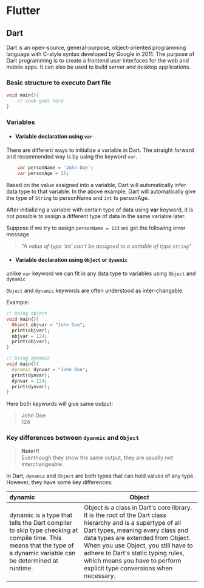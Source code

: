 # Flutter

## Dart

Dart is an open-source, general-purpose, object-oriented programming language with C-style syntax developed by Google in 2011. The purpose of Dart programming is to create a frontend user interfaces for the web and mobile apps. It can also be used to build server and desktop applications.

### Basic structure to execute Dart file

```dart
void main(){
    // code goes here
}
```

### Variables

- #### **Variable declaration using `var`**

There are different ways to initialize a variable in Dart. The straight forward and recommended way is by using the keyword `var`.

```dart
    var personName = 'John Doe';
    var personAge = 25;
```

Based on the value assigned into a variable, Dart will automatically infer data type to that variable. In the above example, Dart will automatically give the type of `String` to personName and `int` to personAge.

After initializing a variable with certain type of data using **var** keyword, it is not possible to assign a different type of data in the same variable later.

Suppose if we try to assign `personName = 123`  we get the following error message

>*“A value of type ‘int’ can’t be assigned to a variable of type `String`"*

- #### **Variable declaration using `Object` or `dyanmic`**

unlike `var` keyword we can fit in any data type to variables using `Object` and `dynamic`

`Object` and `dynamic` keywords are often understood as inter-changable.

Example: 

```dart
// Using object
void main(){
  Object objvar = "John Doe";
  print(objvar);
  objvar = 124;
  print(objvar);
}
```

```dart
// Using dynamic
void main(){
  dynamic dynvar = "John Doe";
  print(dynvar);
  dynvar = 124;
  print(dynvar);
}
```

Here both keywords will give same output:
> John Doe <br> 124

### Key differences between `dyanmic` and `Object`

>**Note!!!** <br>
Eventhough they show the same output, they are usually not interchangeable.

In Dart, `dynamic` and `Object` are both types that can hold values of any type. However, they have some key differences:

| dynamic                                                                                                                                                            | Object                                                                                                                                                                                                                                                                                                                                         |
|:--------------------------------------------------------------------------------------------------------------------------------------------------------------------|------------------------------------------------------------------------------------------------------------------------------------------------------------------------------------------------------------------------------------------------------------------------------------------------------------------------------------------------|
| dynamic is a type that tells the Dart compiler to skip type checking at compile time. This means that the type of a dynamic variable can be determined at runtime. | Object is a class in Dart's core library. It is the root of the Dart class hierarchy and is a supertype of all Dart types, meaning every class and data types are extended from Object. When you use Object, you still have to adhere to Dart's static typing rules, which means you have to perform explicit type conversions when necessary. |